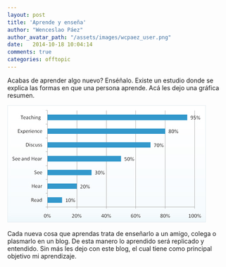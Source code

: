 ```yaml
---
layout: post
title: 'Aprende y enseña'
author: "Wenceslao Páez"
author_avatar_path: "/assets/images/wcpaez_user.png"
date:   2014-10-18 10:04:14
comments: true
categories: offtopic
---
```


Acabas de aprender algo nuevo? Enséñalo. Existe un estudio donde se explica las formas en que una persona aprende. Acá les dejo una gráfica resumen. 

![learning](/public/images/learning.jpg)

Cada nueva cosa que aprendas trata de enseñarlo a un amigo, colega o plasmarlo en un blog. De esta manero lo aprendido será replicado y entendido. Sin más les dejo con este blog, el cual tiene como principal objetivo mi aprendizaje.
